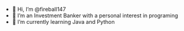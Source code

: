- 👋 Hi, I’m @fireball147
- 👀 I’m an Investment Banker with a personal interest in programing
- 🌱 I’m currently learning Java and Python


<!---
- 📫 You can reach me through my email: niranjand147@gmail.com
fireball147/fireball147 is a ✨ special ✨ repository because its `README.md` (this file) appears on your GitHub profile.
You can click the Preview link to take a look at your changes.
--->
